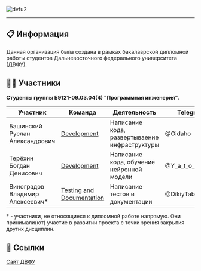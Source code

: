 ![dvfu2](https://github.com/user-attachments/assets/1a0a7525-14bf-40b4-ab53-f78ca872b561)

---

## 📋 Информация
Данная организация была создана в рамках бакалаврской дипломной работы студентов Дальневосточного федерального университета (ДВФУ).

## 🙎‍♂️ Участники
**Студенты группы Б9121-09.03.04(4) "Программная инженерия".**

| Участник | Команда | Деятельность | Telegram |
| --- | --- | --- | --- |
| Башинский Руслан Александрович | [Development](https://github.com/orgs/FEFU-Diploma-Bashinskii-Tertekhin/teams/development) | Написание кода, развертываение инфраструктуры | @Oidaho |
| Терёхин Богдан Денисович | [Development](https://github.com/orgs/FEFU-Diploma-Bashinskii-Tertekhin/teams/development) | Написание кода, обучение нейронной модели | @Y_a_t_o_c_h_k_a |
| Виноградов Владимир Алексеевич* | [Testing and Documentation](https://github.com/orgs/FEFU-Diploma-Bashinskii-Tertekhin/teams/testing-and-documentation) | Написание тестов и документации | @DikiyTaburet |


\* \- участники, не относящиеся к дипломной работе напрямую. Они принимали(ют) участие в развитии проекта с точки зрения закрытия других дисциплин.
  

## 🔗 Ссылки
[Сайт ДВФУ](https://www.dvfu.ru/)


